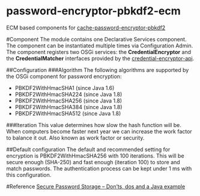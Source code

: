 password-encryptor-pbkdf2-ecm
============================

ECM based components for [cache-password-encryptor-pbkdf2][3]

#Component
The module contains one Declarative Services component. The component can be 
instantiated multiple times via Configuration Admin. The component registers 
two OSGi services: the **CredentialEncryptor** and the **CredentialMatcher** 
interfaces provided by the [credential-encryptor-api][1].

##Configuration
###Algorithm
The following algorithms are supported by the OSGi component for password 
encryption:
 - PBKDF2WithHmacSHA1 (since Java 1.6)
 - PBKDF2WithHmacSHA224 (since Java 1.8)
 - PBKDF2WithHmacSHA256 (since Java 1.8)
 - PBKDF2WithHmacSHA384 (since Java 1.8)
 - PBKDF2WithHmacSHA512 (since Java 1.8)

###Iteration
This value determines how slow the hash function will be. When computers 
become faster next year we can increase the work factor to balance it out.
Also known as work factor or security.

##Default configuration
The default and recommended setting for encryption is PBKDF2WithHmacSHA256 with
100 iterations. This will be secure enough (SHA-250) and fast enough (iteration
100) to store and match passwords. The authentication process can be kept under
1 ms with this configuration.

#Reference
[Secure Password Storage – Don’ts, dos and a Java example][2]

[1]: https://github.com/everit-org/credential-encryptor-api
[2]: http://www.javacodegeeks.com/2012/05/secure-password-storage-donts-dos-and.html
[3]: https://github.com/everit-org/cache-password-encryptor-pbkdf2
